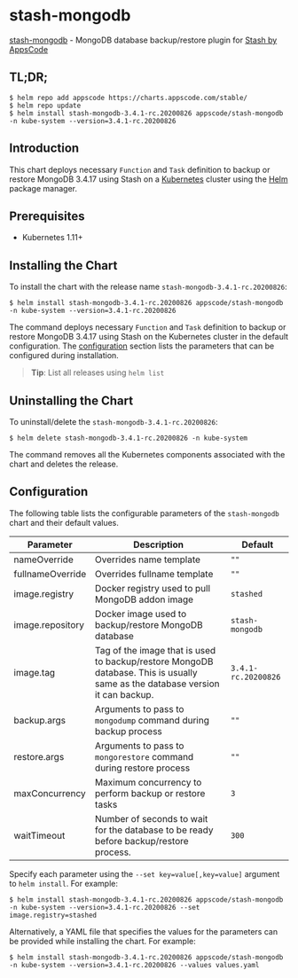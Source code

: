 # stash-mongodb

[stash-mongodb](https://github.com/stashed/mongodb) - MongoDB database backup/restore plugin for [Stash by AppsCode](https://stash.run)

## TL;DR;

```console
$ helm repo add appscode https://charts.appscode.com/stable/
$ helm repo update
$ helm install stash-mongodb-3.4.1-rc.20200826 appscode/stash-mongodb -n kube-system --version=3.4.1-rc.20200826
```

## Introduction

This chart deploys necessary `Function` and `Task` definition to backup or restore MongoDB 3.4.17 using Stash on a [Kubernetes](http://kubernetes.io) cluster using the [Helm](https://helm.sh) package manager.

## Prerequisites

- Kubernetes 1.11+

## Installing the Chart

To install the chart with the release name `stash-mongodb-3.4.1-rc.20200826`:

```console
$ helm install stash-mongodb-3.4.1-rc.20200826 appscode/stash-mongodb -n kube-system --version=3.4.1-rc.20200826
```

The command deploys necessary `Function` and `Task` definition to backup or restore MongoDB 3.4.17 using Stash on the Kubernetes cluster in the default configuration. The [configuration](#configuration) section lists the parameters that can be configured during installation.

> **Tip**: List all releases using `helm list`

## Uninstalling the Chart

To uninstall/delete the `stash-mongodb-3.4.1-rc.20200826`:

```console
$ helm delete stash-mongodb-3.4.1-rc.20200826 -n kube-system
```

The command removes all the Kubernetes components associated with the chart and deletes the release.

## Configuration

The following table lists the configurable parameters of the `stash-mongodb` chart and their default values.

|    Parameter     |                                                          Description                                                          |       Default       |
|------------------|-------------------------------------------------------------------------------------------------------------------------------|---------------------|
| nameOverride     | Overrides name template                                                                                                       | `""`                |
| fullnameOverride | Overrides fullname template                                                                                                   | `""`                |
| image.registry   | Docker registry used to pull MongoDB addon image                                                                              | `stashed`           |
| image.repository | Docker image used to backup/restore MongoDB database                                                                          | `stash-mongodb`     |
| image.tag        | Tag of the image that is used to backup/restore MongoDB database. This is usually same as the database version it can backup. | `3.4.1-rc.20200826` |
| backup.args      | Arguments to pass to `mongodump` command during backup process                                                                | `""`                |
| restore.args     | Arguments to pass to `mongorestore` command during restore process                                                            | `""`                |
| maxConcurrency   | Maximum concurrency to perform backup or restore tasks                                                                        | `3`                 |
| waitTimeout      | Number of seconds to wait for the database to be ready before backup/restore process.                                         | `300`               |


Specify each parameter using the `--set key=value[,key=value]` argument to `helm install`. For example:

```console
$ helm install stash-mongodb-3.4.1-rc.20200826 appscode/stash-mongodb -n kube-system --version=3.4.1-rc.20200826 --set image.registry=stashed
```

Alternatively, a YAML file that specifies the values for the parameters can be provided while
installing the chart. For example:

```console
$ helm install stash-mongodb-3.4.1-rc.20200826 appscode/stash-mongodb -n kube-system --version=3.4.1-rc.20200826 --values values.yaml
```
